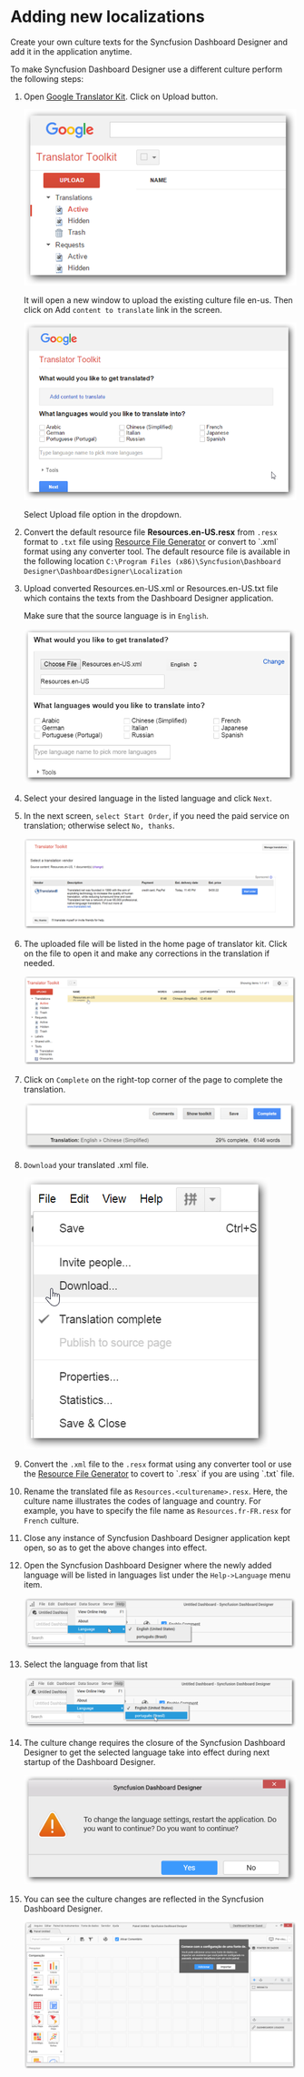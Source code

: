 # Adding new localizations

Create your own culture texts for the Syncfusion Dashboard Designer and add it in the application anytime.

To make Syncfusion Dashboard Designer use a different culture perform the following steps:

1. Open [Google Translator Kit](https://translate.google.com/toolkit). Click on Upload button.

    ![](Images/GTK1.png)

    It will open a new window to upload the existing culture file en-us. Then click on Add `content to translate` link in the screen.

    ![](Images/GTK2.png)

    Select Upload file option in the dropdown.

2. Convert the default resource file **Resources.en-US.resx** from `.resx` format to `.txt` file using [Resource File Generator](https://msdn.microsoft.com/en-us/library/ccec7sz1(v=vs.110).aspx)  or convert to  `.xml` format using any converter tool. The default resource file is available in the following location
`C:\Program Files (x86)\Syncfusion\Dashboard Designer\DashboardDesigner\Localization`

3. Upload converted Resources.en-US.xml or Resources.en-US.txt file which contains the texts from the Dashboard Designer application.

    Make sure that the source language is in `English`.

    ![](Images/GTK3.png)

4. Select your desired language in the listed language and click `Next`.

5. In the next screen, `select Start Order`, if you need the paid service on translation; otherwise select `No, thanks`.

    ![](Images/GTK4.png)

6. The uploaded file will be listed in the home page of translator kit. Click on the file to open it and make any corrections in the translation if needed.

    ![](Images/GTK5.png)

7. Click on `Complete` on the right-top corner of the page to complete the translation.
   
   ![](Images/GTK6.png)

8. `Download` your translated .xml file.

    ![](Images/GTK7.png)

9.  Convert the `.xml` file to the `.resx` format using any converter tool or use the [Resource File Generator](https://msdn.microsoft.com/en-us/library/ccec7sz1(v=vs.110).aspx) to covert to `.resx` if you are using `.txt` file.

10. Rename the translated file as `Resources.<culturename>.resx`. Here, the culture name illustrates the codes of language and country. For example, you have to specify the file name as `Resources.fr-FR.resx` for `French` culture.

11. Close any instance of Syncfusion Dashboard Designer application kept open, so as to get the above changes into effect.

12. Open the Syncfusion Dashboard Designer where the newly added language will be listed in languages list under the `Help->Language` menu item.

    ![](Images/Designer1.png)

13. Select the language from that list

    ![](Images/Designer2.png)

14. The culture change requires the closure of the Syncfusion Dashboard Designer to get the selected language take into effect during next startup of the Dashboard Designer.

     ![](Images/Designer3.png)

15. You can see the culture changes are  reflected in the Syncfusion Dashboard Designer. 

    ![](Images/Designer4.png)
